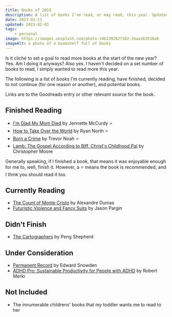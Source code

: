 ```yaml
---
title: Books of 2023
description: A list of books I've read, or may read, this year. Updated periodically.
date: 2023-01-11
updated: 2023-02-01
tags:
    - personal
image: https://images.unsplash.com/photo-1462392627162-2baa2b3518a8
imageAlt: a photo of a bookshelf full of books
---
```


Is it cliché to set a goal to read more books at the start of the new year? Yes. Am I doing it anyways? Also yes. I haven't decided on a set number of books to read, I simply wanted to read more this year.

The following is a list of books I'm currently reading, have finished, decided to not continue (for one reason or another), and potential books. 

Links are to the Goodreads entry or other relevant source for the book.

## Finished Reading
* [I'm Glad My Mom Died](https://www.goodreads.com/book/show/59364173-i-m-glad-my-mom-died) by Jennette McCurdy ⭐
* [How to Take Over the World](https://www.goodreads.com/book/show/58446218-how-to-take-over-the-world) by Ryan North ⭐
* [Born a Crime](https://www.goodreads.com/book/show/29780253-born-a-crime) by Trevor Noah ⭐
* [Lamb: The Gospel According to Biff, Christ's Childhood Pal](https://www.goodreads.com/book/show/28881.Lamb) by Christopher Moore

Generally speaking, if I finished a book, that means it was enjoyable enough for me to, well, finish it. However, a ⭐ means the book is recommended, and I think you should read it too.

## Currently Reading
* [The Count of Monte Cristo](https://www.goodreads.com/book/show/7126.The_Count_of_Monte_Cristo) by Alexandre Dumas
* [Futuristic Violence and Fancy Suits](https://www.goodreads.com/book/show/20501606-futuristic-violence-and-fancy-suits) by Jason Pargin

## Didn't Finish
* [The Cartographers](https://www.goodreads.com/book/show/55004093-the-cartographers) by Peng Shepherd

## Under Consideration
* [Permanent Record](https://www.goodreads.com/book/show/46223297-permanent-record) by Edward Snowden
* [ADHD Pro: Sustainable Productivity for People with ADHD](https://adhdpro.xyz/) by Robert Merki

## Not Included
* The innumerable childrens' books that my toddler wants me to read to her
